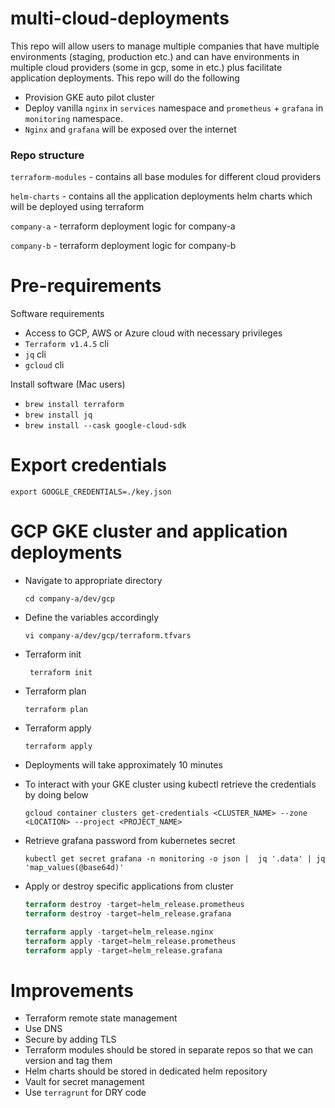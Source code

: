 # multi-cloud-deployments
This repo will allow users to manage multiple companies that have multiple environments (staging, production etc.) and can have environments in multiple cloud providers (some in gcp, some in etc.) plus facilitate application deployments. This repo will do the following
- Provision GKE auto pilot cluster
- Deploy vanilla `nginx` in `services` namespace and `prometheus` + `grafana` in `monitoring` namespace. 
- `Nginx` and `grafana` will be exposed over the internet

### Repo structure
`terraform-modules` - contains all base modules for different cloud providers

`helm-charts` - contains all the application deployments helm charts which will be deployed using terraform

`company-a` - terraform deployment logic for company-a

`company-b` - terraform deployment logic for company-b

# Pre-requirements 
Software requirements
- Access to GCP, AWS or Azure cloud with necessary privileges
- `Terraform v1.4.5` cli
- `jq` cli
- `gcloud` cli  

Install software (Mac users)
- `brew install terraform` 
- `brew install jq `
- `brew install --cask google-cloud-sdk`

# Export credentials 

`export GOOGLE_CREDENTIALS=./key.json`

# GCP GKE cluster and application deployments

- Navigate to appropriate directory 
  
  `cd company-a/dev/gcp`

- Define the variables accordingly 

  `vi company-a/dev/gcp/terraform.tfvars`

- Terraform init 

    ` terraform init`
- Terraform plan 

    `terraform plan`

- Terraform apply 

    `terraform apply`

- Deployments will take approximately 10 minutes 

- To interact with your GKE cluster using kubectl retrieve the credentials by doing below 

  `gcloud container clusters get-credentials <CLUSTER_NAME> --zone <LOCATION> --project <PROJECT_NAME>`
- Retrieve grafana password from kubernetes secret

  `kubectl get secret grafana -n monitoring -o json |  jq '.data' | jq 'map_values(@base64d)'`

- Apply or destroy specific applications from cluster 
   ```terraform destroy -target=helm_release.nginx
   terraform destroy -target=helm_release.prometheus
   terraform destroy -target=helm_release.grafana
  
   terraform apply -target=helm_release.nginx
   terraform apply -target=helm_release.prometheus
   terraform apply -target=helm_release.grafana

# Improvements 
- Terraform remote state management 
- Use DNS 
- Secure by adding TLS
- Terraform modules should be stored in separate repos so that we can version and tag them
- Helm charts should be stored in dedicated helm repository
- Vault for secret management 
- Use `terragrunt` for DRY code